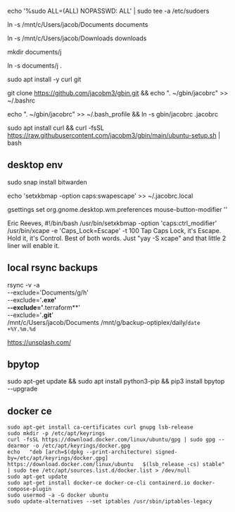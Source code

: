 echo '%sudo  ALL=(ALL) NOPASSWD: ALL' | sudo tee -a /etc/sudoers

ln -s /mnt/c/Users/jacob/Documents documents

ln -s /mnt/c/Users/jacob/Downloads downloads

mkdir documents/j

ln -s documents/j .

sudo apt install -y curl git

git clone https://github.com/jacobm3/gbin.git && echo ". ~/gbin/jacobrc" >> ~/.bashrc

echo ". ~/gbin/jacobrc" >> ~/.bash_profile && ln -s gbin/jacobrc .jacobrc

sudo apt install curl && curl -fsSL https://raw.githubusercontent.com/jacobm3/gbin/main/ubuntu-setup.sh | bash 


## desktop env
sudo snap install bitwarden


echo 'setxkbmap -option caps:swapescape' >> ~/.jacobrc.local

gsettings set org.gnome.desktop.wm.preferences mouse-button-modifier '<Alt>'

  
  
Eric Reeves, 
#!/bin/bash
/usr/bin/setxkbmap -option 'caps:ctrl_modifier'
/usr/bin/xcape -e 'Caps_Lock=Escape' -t 100
Tap Caps Lock, it's Escape.  Hold it, it's Control.
Best of both words.
Just "yay -S xcape" and that little 2 liner will enable it.

  

## local rsync backups
  rsync -v -a \
    --exclude='Documents/g/h' \
    --exclude='**.exe' \
    --exclude='**.terraform**' \
    --exclude='**.git**' \
    /mnt/c/Users/jacob/Documents /mnt/g/backup-optiplex/daily/`date +%Y.%m.%d`
  
  
  
https://unsplash.com/

  
## bpytop
  sudo apt-get update &&  sudo apt install python3-pip && pip3 install bpytop --upgrade

## docker ce
  ```
  sudo apt-get install ca-certificates curl gnupg lsb-release
  sudo mkdir -p /etc/apt/keyrings
  curl -fsSL https://download.docker.com/linux/ubuntu/gpg | sudo gpg --dearmor -o /etc/apt/keyrings/docker.gpg
  echo   "deb [arch=$(dpkg --print-architecture) signed-by=/etc/apt/keyrings/docker.gpg] https://download.docker.com/linux/ubuntu   $(lsb_release -cs) stable" | sudo tee /etc/apt/sources.list.d/docker.list > /dev/null
  sudo apt-get update
  sudo apt-get install docker-ce docker-ce-cli containerd.io docker-compose-plugin
  sudo usermod -a -G docker ubuntu
  sudo update-alternatives --set iptables /usr/sbin/iptables-legacy
  ```
